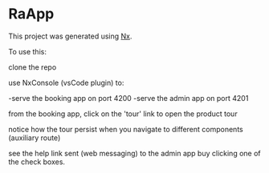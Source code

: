 # RaApp

This project was generated using [Nx](https://nx.dev).

To use this:

clone the repo

use NxConsole (vsCode plugin) to:

  -serve the booking app on port 4200
  -serve the admin app on port 4201

from the booking app, click on the 'tour' link to open the product tour

notice how the tour persist when you navigate to different components (auxiliary route)

see the help link sent (web messaging) to the admin app buy clicking one of the check boxes.


